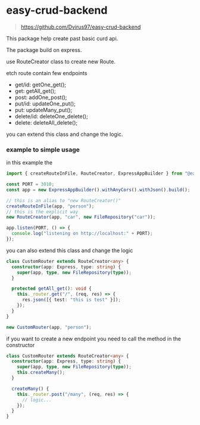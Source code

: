 # easy-crud-backend

> https://github.com/Dvirus97/easy-crud-backend

This package help create past basic curd api.

The package build on express.

use RouteCreator class to create new Route.

etch route contain few endpoints

- get/id: getOne_get();
- get: getAll_get();
- post: addOne_post();
- put/id: updateOne_put();
- put: updateMany_put();
- delete/id: deleteOne_delete();
- delete: deleteAll_delete();

you can extend this class and change the logic.

### example to simple usage

in this example the

```ts
import { createRouteInFile, RouteCreator, ExpressAppBuilder } from "@easy-crud-backend";

const PORT = 3010;
const app = new ExpressAppBuilder().withAnyCors().withJson().build();

// this is an alias to "new RouteCreator()"
createRouteInFile(app, "person");
// this is the explicit way
new RouteCreator(app, "car", new FileRepository("car"));

app.listen(PORT, () => {
  console.log("listening on http://localhost:" + PORT);
});
```

you can also extend this class and change the logic

```ts
class CustomRouter extends RouteCreator<any> {
  constructor(app: Express, type: string) {
    super(app, type, new FileRepository(type));
  }

  protected getAll_get(): void {
    this._router.get("/", (req, res) => {
      res.json([{ test: "this is test" }]);
    });
  }
}

new CustomRouter(app, "person");
```

if you want to create a new endpoint you need to call the method in the constructor

```ts
class CustomRouter extends RouteCreator<any> {
  constructor(app: Express, type: string) {
    super(app, type, new FileRepository(type));
    this.createMany();
  }

  createMany() {
    this._router.post("/many", (req, res) => {
      // logic...
    });
  }
}
```
